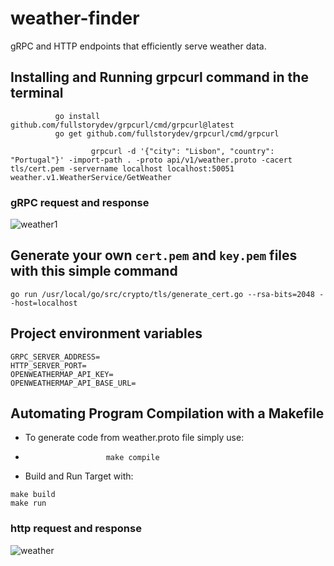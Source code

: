 # weather-finder
gRPC and HTTP endpoints that efficiently serve weather data.

## Installing and Running grpcurl command in the terminal
```
          go install github.com/fullstorydev/grpcurl/cmd/grpcurl@latest
          go get github.com/fullstorydev/grpcurl/cmd/grpcurl
```

```
                  grpcurl -d '{"city": "Lisbon", "country": "Portugal"}' -import-path . -proto api/v1/weather.proto -cacert tls/cert.pem -servername localhost localhost:50051 weather.v1.WeatherService/GetWeather
```

### gRPC request and response
![weather1](https://github.com/osag1e/weather-finder/blob/main/images/weather1.png)

## Generate your own `cert.pem` and `key.pem` files with this simple command
```
go run /usr/local/go/src/crypto/tls/generate_cert.go --rsa-bits=2048 --host=localhost
```

## Project environment variables
```
GRPC_SERVER_ADDRESS=
HTTP_SERVER_PORT=
OPENWEATHERMAP_API_KEY=
OPENWEATHERMAP_API_BASE_URL=
```

## Automating Program Compilation with a Makefile
- To generate code from weather.proto file simply use:
-                       make compile

- Build and Run Target with:
```
make build
make run
```

### http request and response
![weather](https://github.com/osag1e/weather-finder/blob/main/images/weather.png)





